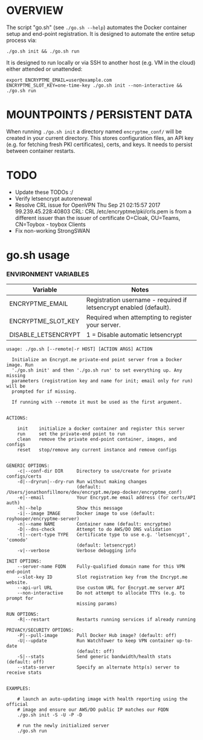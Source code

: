 # OVERVIEW

The script "go.sh" (see `./go.sh --help`) automates the Docker container setup
and end-point registration. It is designed to automate the entire setup process
via:

  `./go.sh init && ./go.sh run`

It is designed to run locally or via SSH to another host (e.g. VM in the cloud)
either attended or unattended:

```
export ENCRYPTME_EMAIL=user@example.com
ENCRYPTME_SLOT_KEY=one-time-key ./go.sh init --non-interactive && ./go.sh run
```

# MOUNTPOINTS / PERSISTENT DATA

When running `./go.sh init` a directory named `encryptme_conf/` will be created in your current directory. This stores configuration files, an API key (e.g. for fetching fresh PKI certificates), certs, and keys. It needs to persist between container restarts.


# TODO

- Update these TODOs :/
- Verify letsencrypt autorenewal
- Resolve CRL issue for OpenVPN
Thu Sep 21 02:15:57 2017 99.239.45.228:40803 CRL: CRL /etc/encryptme/pki/crls.pem is from a different issuer than the issuer of certificate O=Cloak, OU=Teams, CN=Toybox - toybox Clients
- Fix non-working StrongSWAN


# go.sh usage

### ENVIRONMENT VARIABLES

| Variable | Notes |
|----------|-------|
| ENCRYPTME_EMAIL | Registration username - required if letsencrypt enabled (default). |
| ENCRYPTME_SLOT_KEY | Required when attempting to register your server. |
| DISABLE_LETSENCRYPT| 1 = Disable automatic letsencrypt |

```
usage: ./go.sh [--remote|-r HOST] [ACTION ARGS] ACTION

  Initialize an Encrypt.me private-end point server from a Docker image. Run
  './go.sh init' and then './go.sh run' to set everything up. Any missing
  parameters (registration key and name for init; email only for run) will be
  prompted for if missing.

  If running with --remote it must be used as the first argument.


ACTIONS:

    init    initialize a docker container and register this server
    run     set the private-end point to run
    clean   remove the private end-point container, images, and configs
    reset   stop/remove any current instance and remove configs


GENERIC OPTIONS:
    -c|--conf-dir DIR     Directory to use/create for private configs/certs
    -d|--dryrun|--dry-run Run without making changes
                          (default: /Users/jonathonfillmore/dev/encrypt.me/pep-docker/encryptme_conf)
    -e|--email            Your Encrypt.me email address (for certs/API auth)
    -h|--help             Show this message
    -i|--image IMAGE      Docker image to use (default: royhooper/encryptme-server)
    -n|--name NAME        Container name (default: encryptme)
    -D|--dns-check        Attempt to do AWS/DO DNS validation
    -t|--cert-type TYPE   Certificate type to use e.g. 'letsencypt', 'comodo'
                          (default: letsencrypt)
    -v|--verbose          Verbose debugging info

INIT OPTIONS:
    --server-name FQDN    Fully-qualified domain name for this VPN end-point
    --slot-key ID         Slot registration key from the Encrypt.me website.
    --api-url URL         Use custom URL for Encrypt.me server API
    --non-interactive     Do not attempt to allocate TTYs (e.g. to prompt for
                          missing params)

RUN OPTIONS:
    -R|--restart          Restarts running services if already running

PRIVACY/SECURITY OPTIONS:
    -P|--pull-image       Pull Docker Hub image? (default: off)
    -U|--update           Run WatchTower to keep VPN container up-to-date
                          (default: off)
    -S|--stats            Send generic bandwidth/health stats (default: off)
    --stats-server        Specify an alternate http(s) server to receive stats


EXAMPLES:

    # launch an auto-updating image with health reporting using the official
    # image and ensure our AWS/DO public IP matches our FQDN
    ./go.sh init -S -U -P -D
    
    # run the newly initialized server
    ./go.sh run

```
